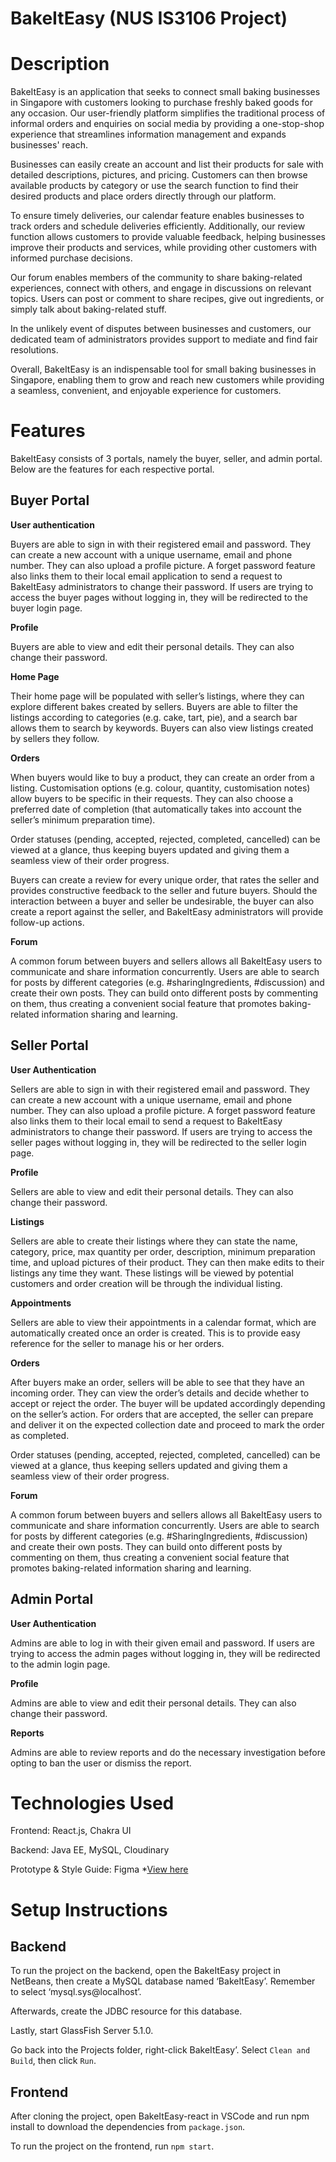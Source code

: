 # BakeItEasy (NUS IS3106 Project)

# Description
BakeItEasy is an application that seeks to connect small baking businesses in Singapore with customers looking to purchase freshly baked goods for any occasion. Our user-friendly platform simplifies the traditional process of informal orders and enquiries on social media by providing a one-stop-shop experience that streamlines information management and expands businesses' reach.

Businesses can easily create an account and list their products for sale with detailed descriptions, pictures, and pricing. Customers can then browse available products by category or use the search function to find their desired products and place orders directly through our platform.

To ensure timely deliveries, our calendar feature enables businesses to track orders and schedule deliveries efficiently. Additionally, our review function allows customers to provide valuable feedback, helping businesses improve their products and services, while providing other customers with informed purchase decisions.

Our forum enables members of the community to share baking-related experiences, connect with others, and engage in discussions on relevant topics. Users can post or comment to share recipes, give out ingredients, or simply talk about baking-related stuff.

In the unlikely event of disputes between businesses and customers, our dedicated team of administrators provides support to mediate and find fair resolutions.

Overall, BakeItEasy is an indispensable tool for small baking businesses in Singapore, enabling them to grow and reach new customers while providing a seamless, convenient, and enjoyable experience for customers.

# Features
BakeItEasy consists of 3 portals, namely the buyer, seller, and admin portal. Below are the features for each respective portal.

## Buyer Portal

**User authentication**

Buyers are able to sign in with their registered email and password. They can create a new account with a unique username, email and phone number. They can also upload a profile picture. A forget password feature also links them to their local email application to send a request to BakeItEasy administrators to change their password. If users are trying to access the buyer pages without logging in, they will be redirected to the buyer login page.

**Profile**

Buyers are able to view and edit their personal details. They can also change their password.

**Home Page**

Their home page will be populated with seller’s listings, where they can explore different bakes created by sellers. Buyers are able to filter the listings according to categories (e.g. cake, tart, pie), and a search bar allows them to search by keywords. Buyers can also view listings created by sellers they follow.

**Orders**

When buyers would like to buy a product, they can create an order from a listing. Customisation options (e.g. colour, quantity, customisation notes) allow buyers to be specific in their requests. They can also choose a preferred date of completion (that automatically takes into account the seller’s minimum preparation time).

Order statuses (pending, accepted, rejected, completed, cancelled) can be viewed at a glance, thus keeping buyers updated and giving them a seamless view of their order progress.

Buyers can create a review for every unique order, that rates the seller and provides constructive feedback to the seller and future buyers. Should the interaction between a buyer and seller be undesirable, the buyer can also create a report against the seller, and BakeItEasy administrators will provide follow-up actions.

**Forum**

A common forum between buyers and sellers allows all BakeItEasy users to communicate and share information concurrently. Users are able to search for posts by different categories (e.g. #sharingIngredients, #discussion) and create their own posts. They can build onto different posts by commenting on them, thus creating a convenient social feature that promotes baking-related information sharing and learning.

## Seller Portal

**User Authentication**

Sellers are able to sign in with their registered email and password. They can create a new account with a unique username, email and phone number. They can also upload a profile picture. A forget password feature also links them to their local email to send a request to BakeItEasy administrators to change their password. If users are trying to access the seller pages without logging in, they will be redirected to the seller login page.

**Profile**

Sellers are able to view and edit their personal details. They can also change their password.

**Listings**

Sellers are able to create their listings where they can state the name, category, price, max quantity per order, description, minimum preparation time, and upload pictures of their product. They can then make edits to their listings any time they want. These listings will be viewed by potential customers and order creation will be through the individual listing.

**Appointments**

Sellers are able to view their appointments in a calendar format, which are automatically created once an order is created. This is to provide easy reference for the seller to manage his or her orders.

**Orders**

After buyers make an order, sellers will be able to see that they have an incoming order. They can view the order’s details and decide whether to accept or reject the order. The buyer will be updated accordingly depending on the seller’s action. For orders that are accepted, the seller can prepare and deliver it on the expected collection date and proceed to mark the order as completed.

Order statuses (pending, accepted, rejected, completed, cancelled) can be viewed at a glance, thus keeping sellers updated and giving them a seamless view of their order progress.

**Forum**

A common forum between buyers and sellers allows all BakeItEasy users to communicate and share information concurrently. Users are able to search for posts by different categories (e.g. #SharingIngredients, #discussion) and create their own posts. They can build onto different posts by commenting on them, thus creating a convenient social feature that promotes baking-related information sharing and learning.

## Admin Portal

**User Authentication**

Admins are able to log in with their given email and password. If users are trying to access the admin pages without logging in, they will be redirected to the admin login page.

**Profile**

Admins are able to view and edit their personal details. They can also change their password.

**Reports**

Admins are able to review reports and do the necessary investigation before opting to ban the user or dismiss the report.

# Technologies Used
Frontend: React.js, Chakra UI

Backend: Java EE, MySQL, Cloudinary

Prototype & Style Guide: Figma *[View here](https://tinyurl.com/BakeItEasyStyleGuide)

# Setup Instructions

## Backend
To run the project on the backend, open the BakeItEasy project in NetBeans, then create a MySQL database named ‘BakeItEasy’. Remember to select ‘mysql.sys@localhost’.

Afterwards, create the JDBC resource for this database.

Lastly, start GlassFish Server 5.1.0.

Go back into the Projects folder, right-click BakeItEasy’. Select ```Clean and Build```, then click ```Run```.

## Frontend
After cloning the project, open BakeItEasy-react in VSCode and run npm install to download the dependencies from ```package.json```.

To run the project on the frontend, run ```npm start```.

